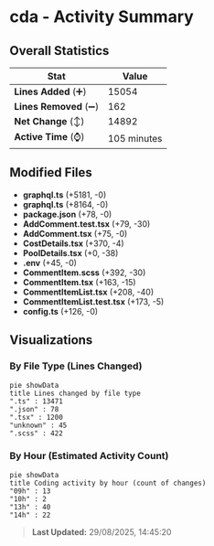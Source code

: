 # cda - Activity Summary 

## Overall Statistics

| Stat                   | Value                                                             |
| ---------------------- | ----------------------------------------------------------------- |
| **Lines Added** (➕)   | 15054                                          |
| **Lines Removed** (➖) | 162                                        |
| **Net Change** (↕)    | 14892                |
| **Active Time** (⌚)   | 105 minutes |


## Modified Files
- **graphql.ts** (+5181, -0)
- **graphql.ts** (+8164, -0)
- **package.json** (+78, -0)
- **AddComment.test.tsx** (+79, -30)
- **AddComment.tsx** (+75, -0)
- **CostDetails.tsx** (+370, -4)
- **PoolDetails.tsx** (+0, -38)
- **.env** (+45, -0)
- **CommentItem.scss** (+392, -30)
- **CommentItem.tsx** (+163, -15)
- **CommentItemList.tsx** (+208, -40)
- **CommentItemList.test.tsx** (+173, -5)
- **config.ts** (+126, -0)

## Visualizations

### By File Type (Lines Changed)

```mermaid
pie showData
title Lines changed by file type
".ts" : 13471
".json" : 78
".tsx" : 1200
"unknown" : 45
".scss" : 422
```

### By Hour (Estimated Activity Count)

```mermaid
pie showData
title Coding activity by hour (count of changes)
"09h" : 13
"10h" : 2
"13h" : 40
"14h" : 22
```


> **Last Updated:** 29/08/2025, 14:45:20